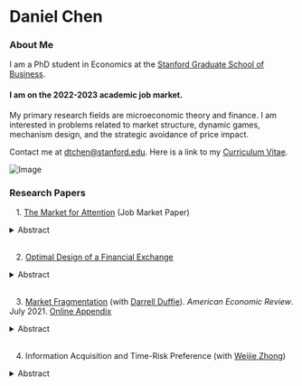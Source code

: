 # Daniel Chen
### About Me
I am a PhD student in Economics at the [Stanford Graduate School of Business](https://www.gsb.stanford.edu/programs/phd/academic-experience/students/daniel-chen). 

#### I am on the 2022-2023 academic job market. 


My primary research fields are microeconomic theory and finance. I am interested in problems related to market structure, dynamic games, mechanism design, and the strategic avoidance of price impact. 

Contact me at dtchen@stanford.edu. Here is a link to my [Curriculum Vitae](https://www.gsb.stanford.edu/sites/default/files/phd-cv/CVNov9_0.pdf).


![Image](https://dtc1995.github.io/danielchenpic.png)

### Research Papers

&nbsp;&nbsp;&nbsp;1. [The Market for Attention](https://drive.google.com/file/d/1pgOcnkTeMeXF14Fo2zU1O3j5iJUU8LRS/view?usp=sharing) (Job Market Paper) 

<details closed> <summary>Abstract</summary> <br>   This paper develops a dynamic general equilibrium model of the market for attention. Digital platforms compete for the attention of consumers by investing in the quality of their services which they provide for free. Platforms then sell the attention, in the form of advertisements, to firms in the product market via auctions that use consumer data for targeting. We characterize outcomes in the product market, ad revenue, and platform investment in the unique stationary equilibrium. When data is more informative for all platforms, typically product consumption improves but ad revenues and investment decline. When platforms are more interoperable, investment rises but product consumption worsens. Compared with first best, investment can be either too high or too low. The model predicts variation in ad prices, bid pacing, and delay in the matching of a firm to a consumer and relates these to platform market power. It also predicts that platforms that are data-rich relative to their rivals will typically have higher market shares, ad prices, and investment.</details>&nbsp;

&nbsp;&nbsp;&nbsp;2.  [Optimal Design of a Financial Exchange](https://drive.google.com/file/d/12KpGxa75Cymr4NHG5jI30metR2z0X1dF/view?usp=share_link)

<details closed> <summary>Abstract</summary> <br>  We consider the design of a market for a single asset where a finite number of risk averse traders may trade to share risk from asset endowments. We derive the direct mechanisms that maximize a linear combination of expected revenue and allocative efficiency. We find that the first best allocation is Bayesian-Nash implementable with ex-ante budget balance if and only if the expectations of traders’ endowments are proportional to their risk capacities. We show that an optimal direct mechanism has an indirect implementation by a double auction with side payments. Thus there may be cause for regulation of side payments and potential to use them as effective policy tools.</details>&nbsp;

&nbsp;&nbsp;&nbsp;3. [Market Fragmentation](https://www.gsb.stanford.edu/sites/default/files/paper-or-publication/aer.marketfrag.pdf) (with [Darrell Duffie](https://www.darrellduffie.com)). *American Economic Review*. July 2021. [Online Appendix](https://dtc1995.github.io/ChenDuffieOnlineAppendixFeb2021.pdf)&nbsp;

<details closed> <summary>Abstract</summary> <br> We model a simple market setting in which fragmentation of trade of the same asset across multiple exchanges improves allocative efficiency. Fragmentation reduces the inhibiting effect of price-impact avoidance on order submission. Although fragmentation reduces market depth on each exchange, it also isolates cross-exchange price impacts, leading to more aggressive overall order submission and better rebalancing of unwanted positions across traders. Fragmentation also has implications for the extent to which prices reveal traders’ private information. While a given exchange price is less informative in more fragmented markets, all exchange prices taken together are more informative. </details>&nbsp;

&nbsp;&nbsp;&nbsp;4. Information Acquisition and Time-Risk Preference (with [Weijie Zhong](https://www.gsb.stanford.edu/faculty-research/faculty/weijie-zhong))

<details closed> <summary>Abstract</summary> <br> [Preliminary draft available upon request] An agent aquires information dynamically until her posterior belief about an unknown binary state reaches either an upper or a lower threshold. The agent can choose any signal process subject to a constraint on the rate of "uncertainty reduction." We show that learning strategies can be ordered by time risk---the dispersiveness of the distribution of time that a threshold is reached. We construct a strategy that maximizes time risk and one that minimizes time risk. Under the time-risk maximizing strategy, posterior beliefs evolve according to a Poisson process. The posterior belief either jumps to the threshold that is closer in Bregman divergence or drifts towards the other threshold. Under the time-risk minimizing strategy, the posterior belief reaches a threshold at a deterministic time.</details>
